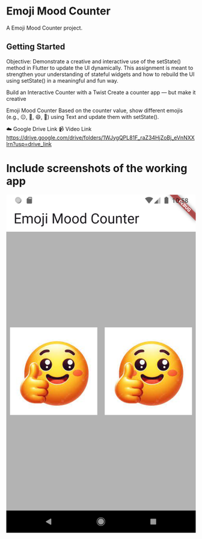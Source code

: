 # Emoji Mood Counter

A Emoji Mood Counter project.

## Getting Started

Objective:
Demonstrate a creative and interactive use of the setState() method in Flutter to update the UI dynamically.
This assignment is meant to strengthen your understanding of stateful widgets and how to rebuild the UI using setState() in a meaningful and fun way.

 Build an Interactive Counter with a Twist
Create a counter app — but make it creative

Emoji Mood Counter
Based on the counter value, show different emojis (e.g., 😐, 🙂, 😄, 🤩) using Text and update them with setState().

☁️ Google Drive Link 
📹 Video Link
            https://drive.google.com/drive/folders/1WJygQPL81F_raZ34HjZoBj_eVnNXXlrn?usp=drive_link

# Include screenshots of the working app            
![image alt ](https://github.com/mr-yashmaurya/EmojiMoodCounter/blob/96e3417595e9233227cc6499d6e7a9b1174819f5/emoji_mood_counter.png?raw=true)

